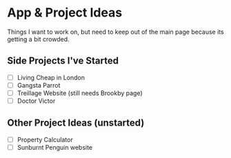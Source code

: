 # App & Project Ideas

Things I want to work on, but need to keep out of the main page because its getting a bit crowded.

## Side Projects I've Started
- [ ] Living Cheap in London
- [ ] Gangsta Parrot
- [ ] Treillage Website (still needs Brookby page)
- [ ] Doctor Victor

## Other Project Ideas (unstarted)
- [ ] Property Calculator
- [ ] Sunburnt Penguin website

